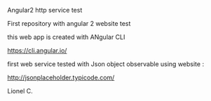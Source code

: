 Angular2 http service test

First repository with angular 2 website test

this web app is created with ANgular CLI

https://cli.angular.io/

first web service tested with Json object observable using website :

http://jsonplaceholder.typicode.com/

Lionel C.
